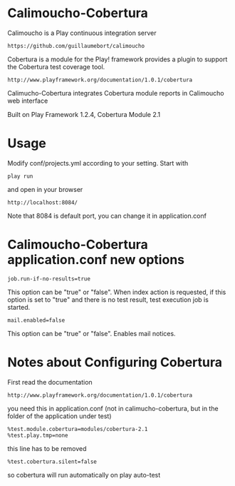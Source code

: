 # Calimoucho-Cobertura

Calimoucho is a Play continuous integration server

	https://github.com/guillaumebort/calimoucho

Cobertura is a module for the Play! framework provides a plugin to support the Cobertura test coverage tool.

	http://www.playframework.org/documentation/1.0.1/cobertura

Calimucho-Cobertura integrates Cobertura module reports in Calimoucho web interface

Built on Play Framework 1.2.4, Cobertura Module 2.1

# Usage

Modify conf/projects.yml according to your setting. Start with

	play run

and open in your browser

	http://localhost:8084/

Note that 8084 is default port, you can change it in application.conf

# Calimoucho-Cobertura application.conf new options

	job.run-if-no-results=true

This option can be "true" or "false". When index action is requested, if this option is set to "true" and there is no test result, test execution job is started.

	mail.enabled=false

This option can be "true" or "false". Enables mail notices.

# Notes about Configuring Cobertura

First read the documentation

	http://www.playframework.org/documentation/1.0.1/cobertura

you need this in application.conf (not in calimucho-cobertura, but in the folder of the application under test)

	%test.module.cobertura=modules/cobertura-2.1
	%test.play.tmp=none 

this line has to be removed

	%test.cobertura.silent=false

so cobertura will run automatically on play auto-test




